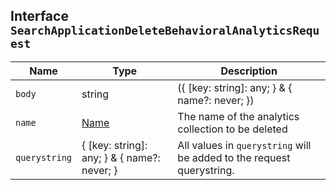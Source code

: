 ## Interface `SearchApplicationDeleteBehavioralAnalyticsRequest`

| Name | Type | Description |
| - | - | - |
| `body` | string | ({ [key: string]: any; } & { name?: never; }) | All values in `body` will be added to the request body. |
| `name` | [Name](./Name.md) | The name of the analytics collection to be deleted |
| `querystring` | { [key: string]: any; } & { name?: never; } | All values in `querystring` will be added to the request querystring. |
